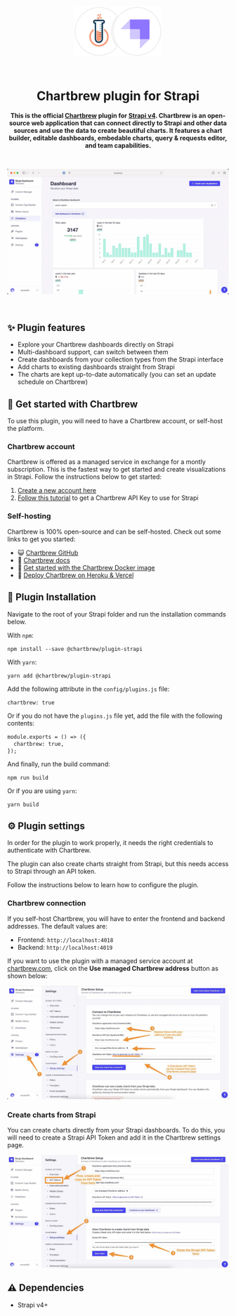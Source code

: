 <p align="center">
  <a href="https://chartbrew.com">
    <img src="https://raw.githubusercontent.com/chartbrew/strapi-plugin-chartbrew/master/admin/src/assets/chartbrew-strapi-icons.png" alt="Chartbrew logo" width="200"/>
  </a>
</a>

<p align="center">
  <a href="https://discord.gg/KwGEbFk" target="_blank"><img src="https://img.shields.io/discord/656557151048957995?label=Chartbrew Discord" alt="" /></a>
</p>

<p align="center">
  <h1 align="center">Chartbrew plugin for Strapi</h1>
</p>

<p align="center">
  <strong>
    This is the official <a href="https://chartbrew.com">Chartbrew</a> plugin for <a href="https://strapi.io">Strapi v4</a>. Chartbrew is an open-source web application that can connect directly to Strapi and other data sources and use the data to create beautiful charts. It features a chart builder, editable dashboards, embedable charts, query & requests editor, and team capabilities.
  </strong>
</p>

<br />

<p align="center">
  <a href="https://chartbrew.com">
    <img src="https://raw.githubusercontent.com/chartbrew/strapi-plugin-chartbrew/master/admin/src/assets/strapi-chartbrew-dashboard.jpg" alt="Chartbrew dashboard in Strapi" />
  </a>
</p>

<br />

## ✨ Plugin features

* Explore your Chartbrew dashboards directly on Strapi
* Multi-dashboard support, can switch between them
* Create dashboards from your collection types from the Strapi interface
* Add charts to existing dashboards straight from Strapi
* The charts are kept up-to-date automatically (you can set an update schedule on Chartbrew)

## 👋 Get started with Chartbrew

To use this plugin, you will need to have a Chartbrew account, or self-host the platform.

### Chartbrew account

Chartbrew is offered as a managed service in exchange for a montly subscription. This is the fastest way to get started and create visualizations in Strapi. Follow the instructions below to get started:

1. [Create a new account here](https://app.chartbrew.com/signup)
2. [Follow this tutorial](https://chartbrew.com/blog/how-to-create-api-keys-in-chartbrew/) to get a Chartbrew API Key to use for Strapi

### Self-hosting

Chartbrew is 100% open-source and can be self-hosted. Check out some links to get you started:

* 😺 [Chartbrew GitHub](https://github.com/chartbrew/chartbrew)
* 📔 [Chartbrew docs](https://docs.chartbrew.com)
* 🐳 [Get started with the Chartbrew Docker image](https://docs.chartbrew.com/deployment/#run-the-application-with-docker)
* 🚀 [Deploy Chartbrew on Heroku & Vercel](https://chartbrew.com/blog/how-to-deploy-chartbrew-on-heroku-and-vercel/)

## 🔧 Plugin Installation

Navigate to the root of your Strapi folder and run the installation commands below.

With `npm`:

```
npm install --save @chartbrew/plugin-strapi
```

With `yarn`:

```
yarn add @chartbrew/plugin-strapi
```

Add the following attribute in the `config/plugins.js` file:

```
chartbrew: true
```

Or if you do not have the `plugins.js` file yet, add the file with the following contents:

```
module.exports = () => ({
  chartbrew: true,
});
```

And finally, run the build command:

```
npm run build
```

Or if you are using `yarn`:

```
yarn build
```

## ⚙️ Plugin settings

In order for the plugin to work properly, it needs the right credentials to authenticate with Chartbrew.

The plugin can also create charts straight from Strapi, but this needs access to Strapi through an API token.

Follow the instructions below to learn how to configure the plugin.

### Chartbrew connection

If you self-host Chartbrew, you will have to enter the frontend and backend addresses. The default values are:

* Frontend: `http://localhost:4018`
* Backend: `http://localhost:4019`

If you want to use the plugin with a managed service account at [chartbrew.com](https://chartbrew.com), click on the **Use managed Chartbrew address** button as shown below:

<p align="center">
  <a href="https://chartbrew.com">
    <img src="https://raw.githubusercontent.com/chartbrew/strapi-plugin-chartbrew/master/admin/src/assets/chartbrew-connection.jpg" alt="Chartbrew dashboard in Strapi" />
  </a>
</p>

### Create charts from Strapi

You can create charts directly from your Strapi dashboards. To do this, you will need to create a Strapi API Token and add it in the Chartbrew settings page.

<p align="center">
  <a href="https://chartbrew.com">
    <img src="https://raw.githubusercontent.com/chartbrew/strapi-plugin-chartbrew/master/admin/src/assets/strapi-auth.jpg" alt="Chartbrew dashboard in Strapi" />
  </a>
</p>

## ⚠️ Dependencies

* Strapi v4+
